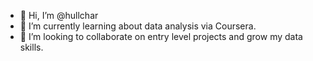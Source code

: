 - 👋 Hi, I’m @hullchar
- 👀 I’m currently learning about data analysis via Coursera.
- 💞️ I’m looking to collaborate on entry level projects and grow my data skills. 

<!---
hullchar/hullchar is a ✨ special ✨ repository because its `README.md` (this file) appears on your GitHub profile.
You can click the Preview link to take a look at your changes.
--->
